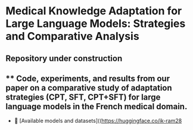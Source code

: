 # Medical Knowledge Adaptation for Large Language Models: Strategies and Comparative Analysis


Repository under construction
---

** Code, experiments, and results from our paper on a comparative study of adaptation strategies (CPT, SFT, CPT+SFT) for large language models in the French medical domain.
---

*  🤗  [Available models and datasets]((https://huggingface.co/ik-ram28


